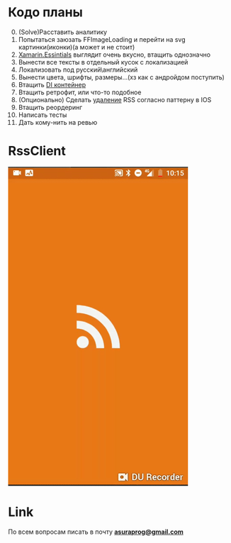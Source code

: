 # Кодо планы

0. (Solve)Расставить аналитику
1. Попытаться заюзать FFImageLoading и перейти на svg картинки(иконки)(а может и не стоит)
2. [Xamarin.Essintials](https://docs.microsoft.com/ru-ru/xamarin/essentials/) выглядит очень вкусно, втащить однозначно
3. Вынести все тексты в отдельный кусок с локализацией
4. Локализовать под русский\английский
5. Вынести цвета, шрифты, размеры...(хз как с андройдом поступить)
6. Втащить [DI контейнер](https://autofac.readthedocs.io/en/latest/index.html)
7. Втащить ретрофит, или что-то подобное
8. (Опционально) Сделать [удаление](https://www.ralfebert.de/ios-examples/uikit/uitableviewcontroller/reorderable-cells/) RSS согласно паттерну в IOS 
9. Втащить реордеринг
10. Написать тесты
11. Дать кому-нить на ревью

# RssClient
![Alt Text](https://github.com/BallOfDestruction/RssClient/blob/master/SampleVideo/sample.gif)

# Link
По всем вопросам писать в почту <strong>asuraprog@gmail.com<strong>
